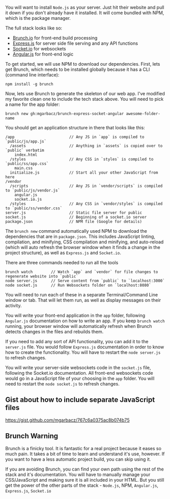 You will want to install `Node.js` as your server. Just hit their website and pull it down if you don't already have it installed. It will come bundled with NPM, which is the package manager.

The full stack looks like so:
- [Brunch.io](http://brunch.io/)        for front-end build processing
- [Express.js](http://expressjs.com/)   for server side file serving and any API functions
- [Socket.io](http://socket.io/)        for websockets
- [Angular.js](http://angularjs.org/)   for front-end logic

To get started, we will use NPM to download our dependencies. First, lets get Brunch, which needs to be installed globally because it has a CLI (command line interface):

    npm install -g brunch
    
Now, lets use Brunch to generate the skeleton of our web app. I've modified my favorite clean one to include the tech stack above. You will need to pick a name for the app folder:

    brunch new gh:mgarbacz/brunch-express-socket-angular awesome-folder-name
    
You should get an application structure in there that looks like this:

    /app                        // Any JS in `app` is compiled to `public/js/app.js`
      /assets                   // Anything in `assets` is copied over to `public` verbatim
        index.html
      /styles                   // Any CSS in `styles` is compiled to `public/ss/app.css`
        main.css
      initialize.js             // Start all your other JavaScript from here
    /vendor
      /scripts                  // Any JS in `vendor/scripts` is compiled to `public/js/vendor.js`
        angular.js
        socket.io.js
      /styles                   // Any CSS in `vendor/styles` is compiled to `public/ss/vendor.css`
    server.js                   // Static file server for public
    socket.js                   // Beginning of a socket.io server
    package.json                // NPM file (Google for details)
    
The `brunch new` command automatically used NPM to download the dependencies that are in `package.json`. This includes JavaScript linting, compilation, and minifying, CSS compilation and minifying, and auto-reload (which will auto refresh the browser window when it finds a change in the project structure), as well as `Express.js` and `Socket.io`.

There are three commands needed to run all the tools

    brunch watch        // Watch `app` and `vendor` for file changes to regenerate website into `public`
    node server.js      // Serve content from `public` to `localhost:3000`
    node socket.js      // Run Websockets folder on `localhost:8080`
    
You will need to run each of these in a separate Terminal/Command Line window or tab. That will let them run, as well as display messages on their activity.

You will write your front-end application in the `app` folder, following `Angular.js` documentation on how to write an app. If you keep `brunch watch` running, your browser window will automatically refresh when Brunch detects changes in the files and rebuilds them.

If you need to add any sort of API functionality, you can add it to the `server.js` file. You would follow `Express.js` documentation in order to know how to create the functionality. You will have to restart the `node server.js` to refresh changes.

You will write your server-side websockets code in the `socket.js` file, following the Socket.io documentation. All front-end websockets code would go in a JavaScript file of your choosing in the `app` folder. You will need to restart the `node socket.js` to refresh changes.

Gist about how to include separate JavaScript files
---------------------------------------------------
https://gist.github.com/mgarbacz/767c6a0375ac8b074b75

Brunch Warning
--------------

Brunch is a finicky tool. It is fantastic for a real project because it eases so much pain. It takes a bit of time to learn and understand it's use, however. If you want to have a less automatic project build, you can skip using it.

If you are avoiding Brunch, you can find your own path using the rest of the stack and it's documentation. You will have to manually manage your CSS/JavaScript and making sure it is all included in your HTML. But you still get the power of the other parts of the stack - `Node.js`, NPM, `Angular.js`, `Express.js`, `Socket.io`
